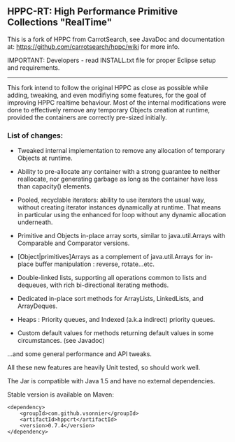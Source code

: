 ## HPPC-RT: High Performance Primitive Collections "RealTime"

This is a fork of HPPC from CarrotSearch, see JavaDoc and documentation at: https://github.com/carrotsearch/hppc/wiki for more info.

IMPORTANT: Developers - read INSTALL.txt file for proper Eclipse setup and requirements.

---------------------------------------

This fork intend to follow the original HPPC as close as possible while 
adding, tweaking, and even modifiying some features, for the goal of improving HPPC realtime behaviour. 
Most of the internal modifications were done to effectively remove any temporary Objects creation at runtime, provided 
the containers are correctly pre-sized initially. 

### List of changes:
* Tweaked internal implementation to remove any allocation of temporary Objects at runtime.

* Ability to pre-allocate any container with a strong guarantee to neither reallocate, nor generating garbage as long as the container 
have less than capacity() elements.

* Pooled, recyclable iterators: ability to use iterators the usual way, without creating iterator instances
dynamically at runtime. 
That means in particular using the enhanced for loop without any dynamic allocation underneath.

* Primitive and Objects in-place array sorts, similar to java.util.Arrays with Comparable and Comparator versions.

* [Object|primitives]Arrays as a complement of java.util.Arrays for in-place buffer manipulation : reverse, rotate...etc. 

* Double-linked lists, supporting all operations common to lists and dequeues, with rich bi-directional iterating methods.

* Dedicated in-place sort methods for ArrayLists, LinkedLists, and ArrayDeques.

* Heaps : Priority queues, and Indexed (a.k.a indirect) priority queues.

* Custom default values for methods returning default values in some circumstances. (see Javadoc)

...and some general performance and API tweaks.

All these new features are heavily Unit tested, so should work well.

The Jar is compatible with Java 1.5 and have no external dependencies.

Stable version is available on Maven:
````
<dependency>
    <groupId>com.github.vsonnier</groupId>
    <artifactId>hppcrt</artifactId>
    <version>0.7.4</version>
</dependency>
````



